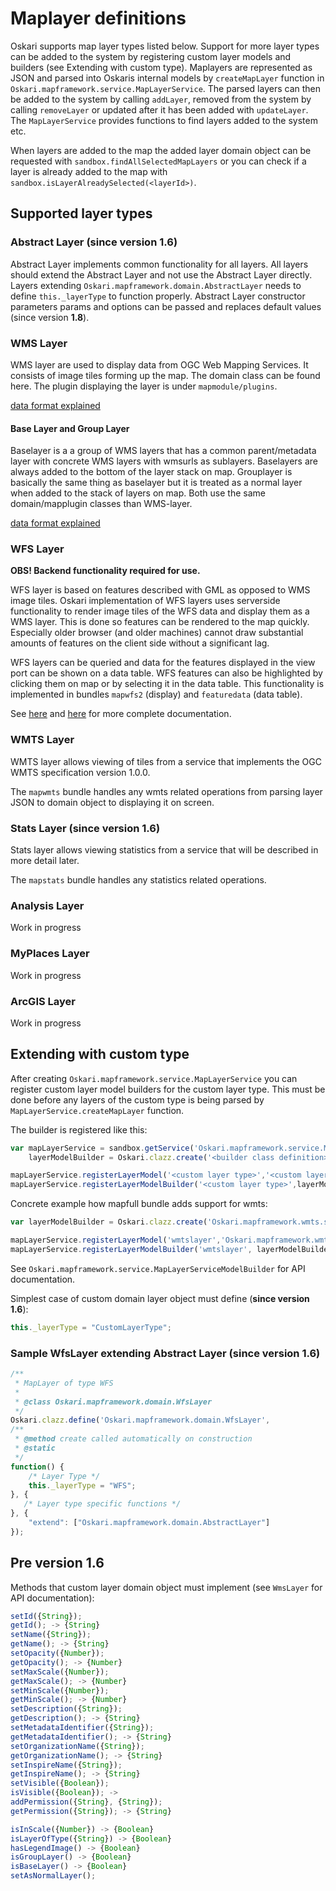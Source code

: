 # Maplayer definitions

Oskari supports map layer types listed below. Support for more layer types can be added to the system by registering custom layer models and builders (see Extending with custom type). Maplayers are represented as JSON and parsed into Oskaris internal models by `createMapLayer` function in `Oskari.mapframework.service.MapLayerService`. The parsed layers can then be added to the system by calling `addLayer`, removed from the system by calling `removeLayer` or updated after it has been added with `updateLayer`. The `MapLayerService` provides functions to find layers added to the system etc.

When layers are added to the map the added layer domain object can be requested with `sandbox.findAllSelectedMapLayers` or you can check if a layer is already added to the map with `sandbox.isLayerAlreadySelected(<layerId>)`.

## Supported layer types

### Abstract Layer (**since version 1.6**)

Abstract Layer implements common functionality for all layers. All layers should extend the Abstract Layer and not use the Abstract Layer directly. Layers extending `Oskari.mapframework.domain.AbstractLayer` needs to define `this._layerType` to function properly. Abstract Layer constructor parameters params and options can be passed and replaces default values (since version **1.8**).

### WMS Layer

WMS layer are used to display data from OGC Web Mapping Services. It consists of image tiles forming up the map. The domain class can be found here. The plugin displaying the layer is under `mapmodule/plugins`.

[data format explained](documentation/data/wms-layer)

#### Base Layer and Group Layer

Baselayer is a a group of WMS layers that has a common parent/metadata layer with concrete WMS layers with wmsurls as sublayers. Baselayers are always added to the bottom of the layer stack on map. Grouplayer is basically the same thing as baselayer but it is treated as a normal layer when added to the stack of layers on map. Both use the same domain/mapplugin classes than WMS-layer.

[data format explained](documentation/data/base-layer)

### WFS Layer

**OBS! Backend functionality required for use.**

WFS layer is based on features described with GML as opposed to WMS image tiles. Oskari implementation of WFS layers uses serverside functionality to render image tiles of the WFS data and display them as a WMS layer. This is done so features can be rendered to the map quickly. Especially older browser (and older machines) cannot draw substantial amounts of features on the client side without a significant lag.

WFS layers can be queried and data for the features displayed in the view port can be shown on a data table. WFS features can also be highlighted by clicking them on map or by selecting it in the data table. This functionality is implemented in bundles `mapwfs2` (display) and `featuredata` (data table).

See [here](https://github.com/nls-oskari/oskari/blob/master/docs/md/architecture/wfs.md) and [here](http://demo.paikkatietoikkuna.fi/Oskari/1.12/docs/architecture/wfs.html) for more complete documentation.

### WMTS Layer

WMTS layer allows viewing of tiles from a service that implements the OGC WMTS specification version 1.0.0.

The `mapwmts` bundle handles any wmts related operations from parsing layer JSON to domain object to displaying it on screen.

### Stats Layer (**since version 1.6**)

Stats layer allows viewing statistics from a service that will be described in more detail later.

The `mapstats` bundle handles any statistics related operations.

### Analysis Layer

Work in progress

### MyPlaces Layer

Work in progress

### ArcGIS Layer

Work in progress

## Extending with custom type

After creating `Oskari.mapframework.service.MapLayerService` you can register custom layer model builders for the custom layer type. This must be done before any layers of the custom type is being parsed by `MapLayerService.createMapLayer` function.

The builder is registered like this:

```javascript
var mapLayerService = sandbox.getService('Oskari.mapframework.service.MapLayerService'),
    layerModelBuilder = Oskari.clazz.create('<builder class definition>');

mapLayerService.registerLayerModel('<custom layer type>','<custom layer domain definition>');
mapLayerService.registerLayerModelBuilder('<custom layer type>',layerModelBuilder);
```

Concrete example how mapfull bundle adds support for wmts:

```javascript
var layerModelBuilder = Oskari.clazz.create('Oskari.mapframework.wmts.service.WmtsLayerModelBuilder');

mapLayerService.registerLayerModel('wmtslayer','Oskari.mapframework.wmts.domain.WmtsLayer');
mapLayerService.registerLayerModelBuilder('wmtslayer', layerModelBuilder);
```

See `Oskari.mapframework.service.MapLayerServiceModelBuilder` for API documentation.

Simplest case of custom domain layer object must define (**since version 1.6**):

```javascript
this._layerType = "CustomLayerType";
```

### Sample WfsLayer extending Abstract Layer (**since version 1.6**)

```javascript
/**
 * MapLayer of type WFS
 *
 * @class Oskari.mapframework.domain.WfsLayer
 */
Oskari.clazz.define('Oskari.mapframework.domain.WfsLayer',
/**
 * @method create called automatically on construction
 * @static
 */
function() {
    /* Layer Type */
    this._layerType = "WFS";
}, {
   /* Layer type specific functions */
}, {
    "extend": ["Oskari.mapframework.domain.AbstractLayer"]
});
```

## Pre version 1.6

Methods that custom layer domain object must implement (see `WmsLayer` for API documentation):

```javascript
setId({String});
getId(); -> {String}
setName({String});
getName(); -> {String}
setOpacity({Number});
getOpacity(); -> {Number}
setMaxScale({Number});
getMaxScale(); -> {Number}
setMinScale({Number});
getMinScale(); -> {Number}
setDescription({String});
getDescription(); -> {String}
setMetadataIdentifier({String});
getMetadataIdentifier(); -> {String}
setOrganizationName({String});
getOrganizationName(); -> {String}
setInspireName({String});
getInspireName(); -> {String}
setVisible({Boolean});
isVisible({Boolean}); ->
addPermission({String}, {String});  
getPermission({String}); -> {String}

isInScale({Number}) -> {Boolean}
isLayerOfType({String}) -> {Boolean}
hasLegendImage() -> {Boolean}
isGroupLayer() -> {Boolean}
isBaseLayer() -> {Boolean}
setAsNormalLayer();
```
